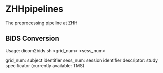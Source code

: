 # ZHHpipelines
The preprocessing pipeline at ZHH
## BIDS Conversion
Usage: dicom2bids.sh <grid_num> <sess_num> <descriptor>
  
  grid_num: subject identifier
  sess_num: session identifier
  descriptor: study specificator (currently available: TMS)
